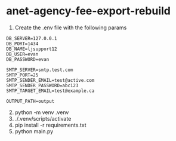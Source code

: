 ﻿# anet-agency-fee-export-rebuild

1. Create the .env file with the following params

```
DB_SERVER=127.0.0.1
DB_PORT=1434
DB_NAME=ljsupport12
DB_USER=evan
DB_PASSWORD=evan

SMTP_SERVER=smtp.test.com
SMTP_PORT=25
SMTP_SENDER_EMAIL=test@active.com
SMTP_SENDER_PASSWORD=abc123
SMTP_TARGET_EMAIL=test@example.ca

OUTPUT_PATH=output
```

2. python -m venv .venv
3. ./.venv/scripts/activate
4. pip install -r requirements.txt
5. python main.py
